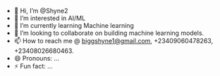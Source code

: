 - 👋 Hi, I’m @Shyne2
- 👀 I’m interested in AI/ML
- 🌱 I’m currently learning Machine learning 
- 💞️ I’m looking to collaborate on building machine learning models.
- 📫 How to reach me @ biggshyne1@gmail.com, +23409060478263, +23408026680463.
- 😄 Pronouns: ...
- ⚡ Fun fact: ...

<!---
Shyne2/Shyne2 is a ✨ special ✨ repository because its `README.md` (this file) appears on your GitHub profile.
You can click the Preview link to take a look at your changes.
--->
